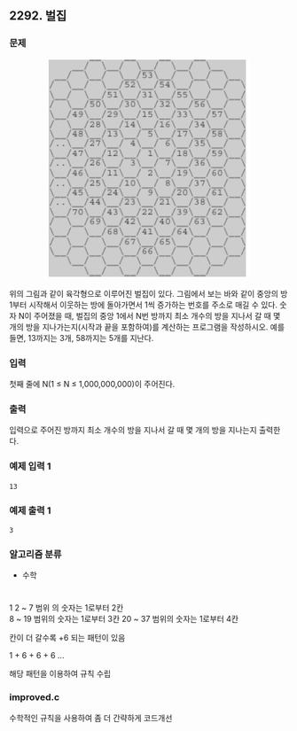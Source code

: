 ## 2292. 벌집

### 문제
<p align="center">
<img src="image.png" >
</img>
</p>

위의 그림과 같이 육각형으로 이루어진 벌집이 있다. 그림에서 보는 바와 같이 중앙의 방 1부터 시작해서 이웃하는 방에 돌아가면서 1씩 증가하는 번호를 주소로 매길 수 있다. 숫자 N이 주어졌을 때, 벌집의 중앙 1에서 N번 방까지 최소 개수의 방을 지나서 갈 때 몇 개의 방을 지나가는지(시작과 끝을 포함하여)를 계산하는 프로그램을 작성하시오. 예를 들면, 13까지는 3개, 58까지는 5개를 지난다.

### 입력
첫째 줄에 N(1 ≤ N ≤ 1,000,000,000)이 주어진다.

### 출력
입력으로 주어진 방까지 최소 개수의 방을 지나서 갈 때 몇 개의 방을 지나는지 출력한다.

### 예제 입력 1
```
13
```

### 예제 출력 1
```
3
```

### 알고리즘 분류
* 수학

#

1 
2 ~ 7 범위 의 숫자는 1로부터 2칸  
8 ~ 19 범위의 숫자는 1로부터 3칸 
20 ~ 37 범위의 숫자는 1로부터 4칸

칸이 더 갈수록 +6 되는 패턴이 있음  

1 + 6 + 6 + 6 ...

해당 패턴을 이용하여 규칙 수립  

### improved.c
수학적인 규칙을 사용하여 좀 더 간략하게 코드개선





